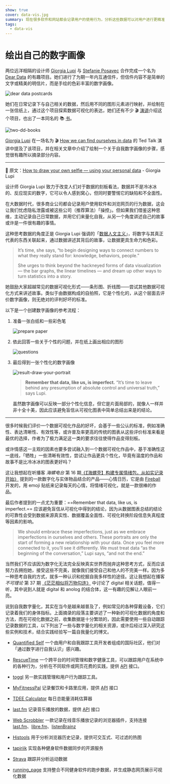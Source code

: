 ```yaml
---
show: true
cover: data-vis.jpg
summary: 现在很多软件和网站都会记录用户的使用行为，分析这些数据可以对用户进行更精准的定位，便于进行更精准的广告投放或个性化信息推送，这样的过程称为绘制用户画像，不过这里说的画像不是一副真实可见的「肖像画」，更多的是基于数据对用户进行定性分类和语言描述。或许我们可以借鉴这样的方法，从自我量化的角度，在日常记录自己相关的数据，绘制自己的数字画像。
tags:
  - data-vis
---
```




# 绘出自己的数字画像



两位远洋相隔的设计师 [Giorgia Lupi](http://giorgialupi.com/) 与 [Stefanie Posavec](http://www.stefanieposavec.com/) 合作完成一个名为 [Dear Data](http://giorgialupi.com/dear-data) 的有趣项目。她们进行了为期一年内互通信件，但信件内容不是简单的文字或精美的明信片，而是手绘的色彩丰富的数字画像。

![dear data postcards](./images/dear-data-postcards.jpeg)

她们在日常记录下与自己相关的数据，然后用不同的图形元素进行映射，并绘制在一张信纸上，通过这个项目探索数据可视化的表达，她们还有不少 :clapper: [演讲](https://vimeo.com/133608605)介绍这个项目，也出了一本同名的 :books: ​[书](http://giorgialupi.com/dear-data-2)。

![two-dd-books](./images/dear-data-book.png)

[Giorgia Lupi](http://giorgialupi.com/) 在一场名为 :clapper: [How we can find ourselves in data](https://www.ted.com/talks/giorgia_lupi_how_we_can_find_ourselves_in_data/up-next) 的 Ted Talk 演讲中提及了该项目，并在相关文章中介绍了绘制一个关于自我数字画像的步骤，感觉很有趣所以摘录部分内容。

---

:link: 原文：[How to draw your own selfie — using your personal data](https://ideas.ted.com/how-to-draw-your-own-selfie-using-your-personal-data/) - Giorgia Lupi

设计师 Giorgia Lupi 致力于改变人们对于数据的刻板看法，数据并不是冷冰冰的、反应现实的数字，它可以令人感到窝心，但同时要警惕它的缺陷和不全面性。

在大数据时代，很多商业公司都会记录用户使用软件和浏览网页的行为数据，这会让我们忧虑隐私泄露或被这些公司（推荐算法）「操控」。但如果我们借鉴这种思维，主动记录自己日常数据，并用它们来量化自我，从另一个角度讲述自己的故事或许是一件很有趣的事情。

这种思考数据的角度正是 Giorgia Lupi 强调的「[数据人文主义](https://medium.com/@giorgialupi/data-humanism-the-revolution-will-be-visualized-31486a30dbfb)」，将数字与其真正代表的东西关联起来，通过数据讲述其背后的故事，让数据更具生命力和色彩。

> It’s time, she says, “to begin designing ways to connect numbers to what they really stand for: knowledge, behaviors, people.”
>
> She urges to think beyond the hackneyed forms of data visualization — the bar graphs, the linear timelines — and dream up other ways to turn statistics into a story.

她鼓励大家超越常见的数据可视化形式——条形图、折线图——尝试其他数据可视化方式来讲述故事。类似于由数据构成的自拍照，它是个性化的，从这个层面去评价数字画像，则无绝对的评判好坏的标准。



以下是一个创建数字画像的参考流程：

1. 准备一张白纸和一些彩色笔

   ![prepare paper](./images/prepare-draw-your-portrait.jpg)

2. 依此回答一些关于个性的问题，并在纸上画出相应的图形

   ![questions](./images/question-draw-your-portrait.png)

3. 最后得到一张个性化的数字画像

   ![result-draw-your-portrait](./images/result-draw-your-portrait.jpg)



   > **Remember that data, like us, is imperfect.** “It’s time to leave behind any presumption of absolute control and universal truth,” says Lupi.

   虽然数字画像可以反映一部分个性化信息，但它是片面局部的，就像人一样并非十全十美，因此应该避免盲信从可视化图表中简单总结出来是的结论。

---

很多时候我们评价一个数据可视化作品的好坏，会基于一些公认的标准，例如准确性、表达清晰性、有效性等，或许普及率更高的传统的图表从这些评价标准来看是最优的选择，作者为了极力满足这一类的要求往往使得作品变得刻板。

或许情感这一主观的因素也要多尝试融入到一个数据可视化作品中，基于准确性这一底线，「牺牲」一些清晰有效性，尝试让作品更具个性化，毕竟有温度的作品和故事不是比冷冰冰的图表更好吗？

这让我想起在听播客 *海螺电台* 第 16 期[《【海螺壳】构建专属情绪包，从如实记录开始》](https://thespiral.fm/episodes/16) 提到的一款数字化与实体物品结合的产品——心情日历，它是由 [Fireball](https://fireball.studio/) 开发的，用 emoji 贴纸来记录每天的心情，将情绪可视化，就是一款很棒的作品。

最后作者提到的一点尤为重要：==Remember that data, like us, is imperfect.== 应该避免盲信从可视化中得到的结论，因为从数据图表总结的结论的可靠性会受到数据来源真实性、数据覆盖全面性、可视化转换阶段信息失真程度等因素的影响。

> We should embrace these imperfections, just as we embrace imperfections in ourselves and others. These portraits are only the start of forming a new relationship with your data. Once you feel more connected to it, you’ll see it differently. We must treat data “as the beginning of the conversation,” Lupi says, “and not the end.”

当然我们不应该因为数字化无法完全反映真实世界而抛弃这种思考方式，反而应该努力去拥抱她，接受这些不完美，就像我们接受自己和他人的不完美一样。因为多一种思考自我的方式，就多一种认识和挖掘自我多样性的途径。这让我想起在播客 *不可理论* 第 37 期 [《茫茫相似将万物勾连》](https://www.bukelilun.com/episodes/37) 中讨论了 digital 相关话题，值得一听，其中说到人就是 digital 和 anolog 的结合体，这一有趣的见解让人眼前一亮。

说到自我数字量化，其实在当今是越来越普及了，例如常见的各种穿戴设备，它们记录着我们的身体指标。上面摘录的段落主要讲述了一种新的可视化数据的角度和方法，而在可视化数据之前，收集数据是十分繁琐的，因此需要使用一些自动跟踪记录数据的工具，以下列出了一些与数字量化的相关资源，或许后经过深入研究这些实例和技术，结合实践经验写一篇自我量化的博文。

* [Quantified Self](https://quantifiedself.com/) 一个由用户和自我跟踪工具开发者组成的国际社区，他们对「通过数字进行自我认识」感兴趣。
* [RescueTime](https://www.rescuetime.com/) 一个跨平台的时间管理和数字健康工具，可以跟踪用户在系统中的各种行为，分析在不同软件或网页花费的实践，提供 [API](https://www.rescuetime.com/anapi/setup/documentation) 接口。
* [toggl](https://toggl.com/) 另一款实践管理和用户行为跟踪工具。

* [MyFitnessPal](https://www.myfitnesspal.com/zh-CN/) 记录餐饮和卡路里应用，提供 [API](https://myfitnesspalapi.com/docs/) 接口
* [TDEE Calculator](https://tdeecalculator.net/) 每日总能量消耗估算器
* [last.fm](https://www.last.fm/zh/) 记录音乐播放的数据，提供 [API](https://www.last.fm/zh/api) 接口
* [Web Scrobbler](https://web-scrobbler.com/) 一款记录在线音乐播放记录的浏览器插件，支持连接 [last.fm](https://www.last.fm/zh/about/trackmymusic)、[libre.fm](https://libre.fm/)、[listenBrainz](https://listenbrainz.org/)
* [Histools](https://github.com/thesephist/histools) 用于分析浏览器历史记录，提供可交互式、可过滤的热图
* [tapiriik](https://github.com/cpfair/tapiriik) 实现各种健身软件数据同步的开源服务
* [Strava](https://www.strava.com/) 跟踪并分析运动数据
* [running_page](https://github.com/yihong0618/running_page) 支持整合不同健身软件的跑步数据，并生成静态网页展示可视化数据
